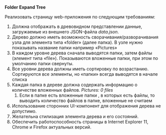 **Folder Expand Tree**

Реализовать страницу web-приложения по следующим требованиям:

 1. Должна отображать в древовидном представлении данные, загружаемые из внешнего JSON-файла _data.json_.
 2. Дерево должно иметь возможность сворачивания/разворачивания узла для элемента типа «folder» (далее папка). В узле нужно показывать название папки например «Pictures» 
 3. В каждом уровне дерева сначала выводятся папки, затем файлы (элемент типа «file»). Показываются вложенные папки, при этом по умолчанию папки свернуты.
 4. Все уровни дерева должны иметь сортировку по возрастанию. Сортируются все элементы, но «папки» всегда выводятся в начале списка
 5. Каждая папка в дереве должна содержать информацию о количестве вложенных файлов. _Pictures: 0 files_
    1. Если в папке есть вложенные папки , в которых есть файлы, то выводить количество файлов в папке, вложенные не считаем
 5. Использование сторонних UI-компонент для отображения дерева не допустимо.
 6. Желательна стилизация элемента дерева и его состояний.
 7. Обеспечить работоспособность страницы в Internet Explorer 11, Chrome и Firefox актуальных версий.
